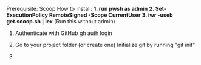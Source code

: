 Prerequisite: Scoop
How to install: **1. run pwsh as admin**
                **2. Set-ExecutionPolicy RemoteSigned -Scope CurrentUser**
                **3. iwr -useb get.scoop.sh | iex** (Run this without admin) 

1. Authenticate with GitHub
    gh auth login

2. Go to your project folder (or create one)
   Initialize git by running "git init"

3. 


